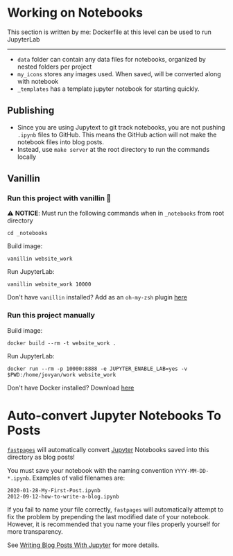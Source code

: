 # Working on Notebooks

This section is written by me: Dockerfile at this level can be used to run JupyterLab

***

- `data` folder can contain any data files for notebooks, organized by nested folders per project
- `my_icons` stores any images used. When saved, will be converted along with notebook
- `_templates` has a template jupyter notebook for starting quickly. 

## Publishing

- Since you are using Jupytext to git track notebooks, you are not pushing `.ipynb` files to GitHub. This means the GitHub action will not make the notebook files into blog posts.
- Instead, use `make server` at the root directory to run the commands locally

## Vanillin 

### Run this project with vanillin 🍦

⚠️ **NOTICE**: Must run the following commands when in `_notebooks` from root directory

```
cd _notebooks
```

Build image:
```
vanillin website_work
```

Run JupyterLab:
```
vanillin website_work 10000
```

Don't have `vanillin` installed? Add as an `oh-my-zsh` plugin [here](https://github.com/zachbogart/vanillin#vanillin)

### Run this project manually

Build image:
```
docker build --rm -t website_work .
```

Run JupyterLab:
```
docker run --rm -p 10000:8888 -e JUPYTER_ENABLE_LAB=yes -v $PWD:/home/jovyan/work website_work
```

Don't have Docker installed? Download [here](https://docs.docker.com/get-docker/)


# Auto-convert Jupyter Notebooks To Posts

[`fastpages`](https://github.com/fastai/fastpages) will automatically convert [Jupyter](https://jupyter.org/) Notebooks saved into this directory as blog posts!

You must save your notebook with the naming convention `YYYY-MM-DD-*.ipynb`.  Examples of valid filenames are:

```shell
2020-01-28-My-First-Post.ipynb
2012-09-12-how-to-write-a-blog.ipynb
```

If you fail to name your file correctly, `fastpages` will automatically attempt to fix the problem by prepending the last modified date of your notebook. However, it is recommended that you name your files properly yourself for more transparency.

See [Writing Blog Posts With Jupyter](https://github.com/fastai/fastpages#writing-blog-posts-with-jupyter) for more details.